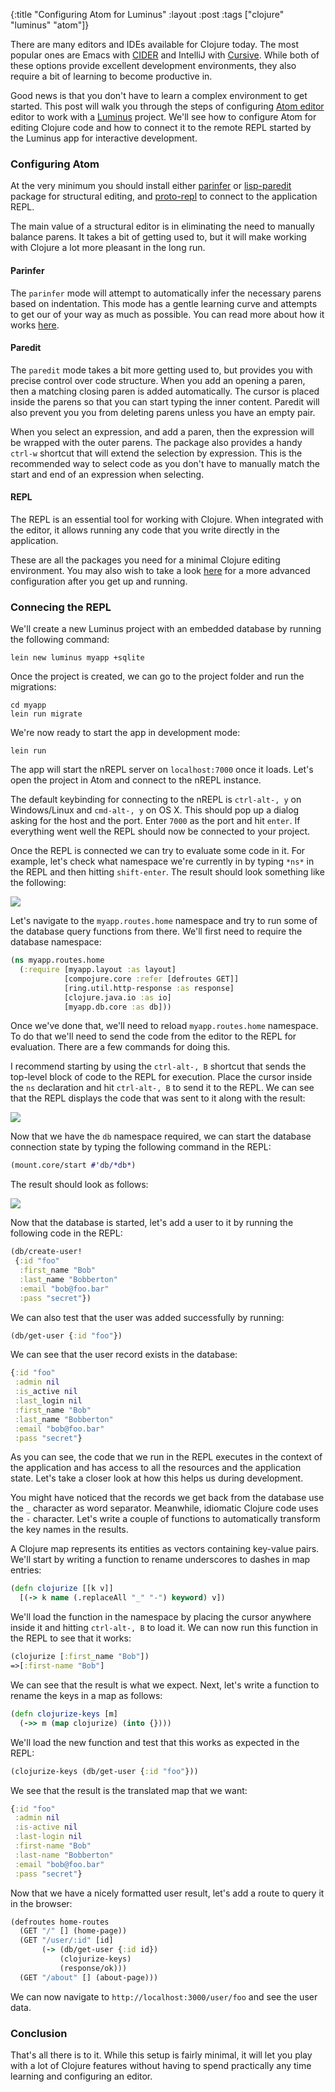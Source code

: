 {:title "Configuring Atom for Luminus"
 :layout :post
 :tags ["clojure" "luminus" "atom"]}

There are many editors and IDEs available for Clojure today. The most popular ones are Emacs with [CIDER](https://github.com/clojure-emacs/cider) and IntelliJ with [Cursive](https://cursive-ide.com/). While both of these options provide excellent development environments, they also require a bit of learning to become productive in.

Good news is that you don't have to learn a complex environment to get started. This post will walk you through the steps of configuring [Atom editor](https://atom.io/) editor to work with a [Luminus](http://www.luminusweb.net/) project. We'll see how to configure Atom for editing Clojure code and how to connect it to the remote REPL started by the Luminus app for interactive development.

### Configuring Atom

At the very minimum you should install either [parinfer](https://atom.io/packages/parinfer) or [lisp-paredit](https://atom.io/packages/lisp-paredit) package for structural editing, and [proto-repl](https://atom.io/packages/proto-repl) to connect to the application REPL.

The main value of a structural editor is in eliminating the need to manually balance parens. It takes a bit of getting used to, but it will make working with Clojure a lot more pleasant in the long run.

#### Parinfer

The `parinfer` mode will attempt to automatically infer the necessary parens based on indentation. This mode has a gentle learning curve and attempts to get our of your way as much as possible. You can read more about how it works [here](https://shaunlebron.github.io/parinfer/#introduction).

#### Paredit

The `paredit` mode takes a bit more getting used to, but provides you with precise control over code structure. When you add an opening a paren, then a matching closing paren is added automatically. The cursor is placed inside the parens so that you can start typing the inner content. Paredit will also prevent you you from deleting parens unless you have an empty pair. 

When you select an expression, and add a paren, then the expression will be wrapped with the outer parens. The package also provides a handy `ctrl-w` shortcut that will extend the selection by expression. This is the recommended way to select code as you don't have to manually match the start and end of an expression when selecting.

#### REPL

The REPL is an essential tool for working with Clojure. When integrated with the editor, it allows running any code that you write directly in the application.

These are all the packages you need for a minimal Clojure editing environment. You may also wish to take a look [here](https://gist.github.com/jasongilman/d1f70507bed021b48625) for a more advanced configuration after you get up and running.

### Connecing the REPL

We'll create a new Luminus project with an embedded database by running the following command:

    lein new luminus myapp +sqlite

Once the project is created, we can go to the project folder and run the migrations:

    cd myapp 
    lein run migrate
    
We're now ready to start the app in development mode:    

    lein run

The app will start the nREPL server on `localhost:7000` once it loads. Let's open the project in Atom and connect to the nREPL instance.

The default keybinding for connecting to the nREPL is `ctrl-alt-, y` on Windows/Linux and `cmd-alt-, y` on OS X. This should pop up a dialog asking for the host and the port. Enter `7000` as the port and hit `enter`. If everything went well the REPL should now be connected to your project.

Once the REPL is connected we can try to evaluate some code in it. For example, let's check what namespace we're currently in by typing `*ns*` in the REPL and then hitting `shift-enter`. The result should look something like the following:

![](/img/atom/atom-repl-ns.png)

Let's navigate to the `myapp.routes.home` namespace and try to run some of the database query functions from there. We'll first need to require the database namespace:

```clojure
(ns myapp.routes.home
  (:require [myapp.layout :as layout]
            [compojure.core :refer [defroutes GET]]
            [ring.util.http-response :as response]
            [clojure.java.io :as io]
            [myapp.db.core :as db]))
```

Once we've done that, we'll need to reload `myapp.routes.home` namespace. To do that we'll need to send the code from the editor to the REPL for evaluation. There are a few commands for doing this.

I recommend starting by using the `ctrl-alt-, B` shortcut that sends the top-level block of code to the REPL for execution. Place the cursor inside the `ns` declaration and hit `ctrl-alt-, B` to send it to the REPL. We can see that the REPL displays the code that was sent to it along with the result:

![](/img/atom/send-to-repl.png)

Now that we have the `db` namespace required, we can start the database connection state by typing the following command in the REPL:

```clojure
(mount.core/start #'db/*db*)
```

The result should look as follows:

![](/img/atom/atom-start-db.png)

Now that the database is started, let's add a user to it by running the following code in the REPL:

```clojure
(db/create-user!
 {:id "foo"
  :first_name "Bob"
  :last_name "Bobberton"
  :email "bob@foo.bar"
  :pass "secret"})
```
We can also test that the user was added successfully by running:

```clojure
(db/get-user {:id "foo"})
```

We can see that the user record exists in the database:

```clojure
{:id "foo"
 :admin nil
 :is_active nil
 :last_login nil
 :first_name "Bob"
 :last_name "Bobberton"
 :email "bob@foo.bar"
 :pass "secret"}
```

As you can see, the code that we run in the REPL executes in the context of the application and has access to all the resources and the application state. Let's take a closer look at how this helps us during development.

You might have noticed that the records we get back from the database use the `_` character as word separator. Meanwhile, idiomatic Clojure code uses the `-` character. Let's write a couple of functions to automatically transform the key names in the results.

A Clojure map represents its entities as vectors containing key-value pairs. We'll start by writing a function to rename underscores to dashes in map entries:

```clojure
(defn clojurize [[k v]]
  [(-> k name (.replaceAll "_" "-") keyword) v])
```

We'll load the function in the namespace by placing the cursor anywhere inside it and hitting `ctrl-alt-, B` to load it. We can now run this function in the REPL to see that it works:

```clojure
(clojurize [:first_name "Bob"])
=>[:first-name "Bob"]
```

We can see that the result is what we expect. Next, let's write a function to rename the keys in a map as follows:

```clojure
(defn clojurize-keys [m]
  (->> m (map clojurize) (into {})))
```

We'll load the new function and test that this works as expected in the REPL:

```clojure
(clojurize-keys (db/get-user {:id "foo"}))
```

We see that the result is the translated map that we want:

```clojure
{:id "foo"
 :admin nil
 :is-active nil
 :last-login nil
 :first-name "Bob"
 :last-name "Bobberton"
 :email "bob@foo.bar"
 :pass "secret"}
```

Now that we have a nicely formatted user result, let's add a route to query it in the browser:

```clojure
(defroutes home-routes
  (GET "/" [] (home-page))
  (GET "/user/:id" [id]
       (-> (db/get-user {:id id})
           (clojurize-keys)
           (response/ok)))
  (GET "/about" [] (about-page)))
```

We can now navigate to `http://localhost:3000/user/foo` and see the user data.

### Conclusion

That's all there is to it. While this setup is fairly minimal, it will let you play with a lot of Clojure features without having to spend practically any time learning and configuring an editor.
